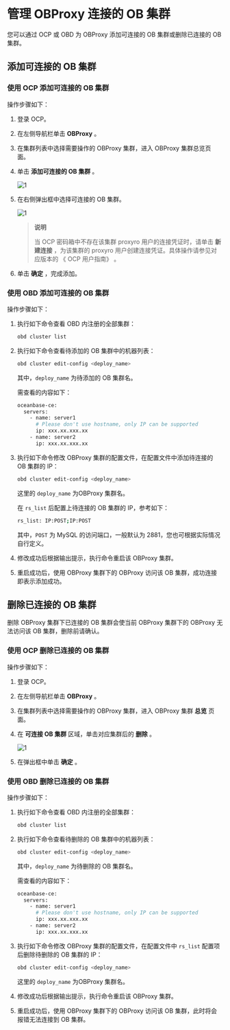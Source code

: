 # 管理 OBProxy 连接的 OB 集群

您可以通过 OCP 或 OBD 为 OBProxy 添加可连接的 OB 集群或删除已连接的 OB 集群。

## 添加可连接的 OB 集群

### 使用 OCP 添加可连接的 OB 集群

操作步骤如下：

1. 登录 OCP。

2. 在左侧导航栏单击 **OBProxy** 。

3. 在集群列表中选择需要操作的 OBProxy 集群，进入 OBProxy 集群总览页面。

4. 单击 **添加可连接的 OB 集群** 。

   ![1](http://icms-x-dita.oss-cn-zhangjiakou.aliyuncs.com/xdita-output/zh-CN/task15904357/images/p271529.png?Expires=7258125490&OSSAccessKeyId=LTAIJfoPL6wmrirR&Signature=V20xY77Ub%2BE1ZVd2UbX%2Bw4URilY%3D)

5. 在右侧弹出框中选择可连接的 OB 集群。

   ![1](http://icms-x-dita.oss-cn-zhangjiakou.aliyuncs.com/xdita-output/zh-CN/task15904357/images/p271754.png?Expires=7258125490&OSSAccessKeyId=LTAIJfoPL6wmrirR&Signature=kCSaZQAZl9i4sS1HILuFLEhEkww%3D)

   > **说明**
   >
   > 当 OCP 密码箱中不存在该集群 proxyro 用户的连接凭证时，请单击 **新建连接** ，为该集群的 proxyro 用户创建连接凭证。具体操作请参见对应版本的 《 OCP 用户指南》 。

6. 单击 **确定** ，完成添加。

### 使用 OBD 添加可连接的 OB 集群

操作步骤如下：

1. 执行如下命令查看 OBD 内注册的全部集群：

   ```bash
   obd cluster list
   ```

2. 执行如下命令查看待添加的 OB 集群中的机器列表：

   ```bash
   obd cluster edit-config <deploy_name>
   ```

   其中，`deploy_name` 为待添加的 OB 集群名。

   需查看的内容如下：

   ```bash
   oceanbase-ce:
     servers:
       - name: server1
         # Please don't use hostname, only IP can be supported
         ip: xxx.xx.xxx.xx
       - name: server2
         ip: xxx.xx.xxx.xx
   ```

3. 执行如下命令修改 OBProxy 集群的配置文件，在配置文件中添加待连接的 OB 集群的 IP：

   ```bash
   obd cluster edit-config <deploy_name>
   ```

   这里的 `deploy_name` 为OBProxy 集群名。

   在 `rs_list` 后配置上待连接的 OB 集群的 IP，参考如下：

   ```bash
   rs_list: IP:POST;IP:POST
   ```

   其中，`POST` 为 MySQL 的访问端口，一般默认为 2881，您也可根据实际情况自行定义。

4. 修改成功后根据输出提示，执行命令重启该 OBProxy 集群。

5. 重启成功后，使用 OBProxy 集群下的 OBProxy 访问该 OB 集群，成功连接即表示添加成功。

## 删除已连接的 OB 集群

删除 OBProxy 集群下已连接的 OB 集群会使当前 OBProxy 集群下的 OBProxy 无法访问该 OB 集群，删除前请确认。

### 使用 OCP 删除已连接的 OB 集群

操作步骤如下：

1. 登录 OCP。

2. 在左侧导航栏单击 **OBProxy** 。

3. 在集群列表中选择需要操作的 OBProxy 集群，进入 OBProxy 集群 **总览** 页面。

4. 在 **可连接 OB 集群** 区域，单击对应集群后的 **删除** 。

   ![1](http://icms-x-dita.oss-cn-zhangjiakou.aliyuncs.com/xdita-output/zh-CN/task15904357/images/p271769.png?Expires=7258125490&OSSAccessKeyId=LTAIJfoPL6wmrirR&Signature=qaIqYZvVLE8lBZPrRAJ7q6HC6U8%3D)

5. 在弹出框中单击 **确定** 。

### 使用 OBD 删除已连接的 OB 集群

操作步骤如下：

1. 执行如下命令查看 OBD 内注册的全部集群：

   ```bash
   obd cluster list
   ```

2. 执行如下命令查看待删除的 OB 集群中的机器列表：

   ```bash
   obd cluster edit-config <deploy_name>
   ```

   其中，`deploy_name` 为待删除的 OB 集群名。

   需查看的内容如下：

   ```bash
   oceanbase-ce:
     servers:
       - name: server1
         # Please don't use hostname, only IP can be supported
         ip: xxx.xx.xxx.xx
       - name: server2
         ip: xxx.xx.xxx.xx
   ```

3. 执行如下命令修改 OBProxy 集群的配置文件，在配置文件中 `rs_list` 配置项后删除待删除的 OB 集群的 IP：

   ```bash
   obd cluster edit-config <deploy_name>
   ```

   这里的 `deploy_name` 为OBProxy 集群名。

4. 修改成功后根据输出提示，执行命令重启该 OBProxy 集群。

5. 重启成功后，使用 OBProxy 集群下的 OBProxy 访问该 OB 集群，此时将会报错无法连接到 OB 集群。
